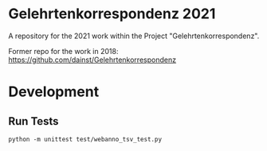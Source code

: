 
# Gelehrtenkorrespondenz 2021

A repository for the 2021 work within the Project "Gelehrtenkorrespondenz".

Former repo for the work in 2018: https://github.com/dainst/Gelehrtenkorrespondenz


# Development

## Run Tests

```shell
python -m unittest test/webanno_tsv_test.py
```